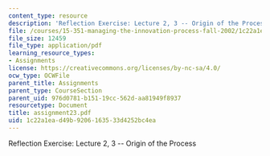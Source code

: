 ```yaml
---
content_type: resource
description: 'Reflection Exercise: Lecture 2, 3 -- Origin of the Process'
file: /courses/15-351-managing-the-innovation-process-fall-2002/1c22a1ead49b9206163533d4252bc4ea_assignment23.pdf
file_size: 12459
file_type: application/pdf
learning_resource_types:
- Assignments
license: https://creativecommons.org/licenses/by-nc-sa/4.0/
ocw_type: OCWFile
parent_title: Assignments
parent_type: CourseSection
parent_uid: 976d0781-b151-19cc-562d-aa81949f8937
resourcetype: Document
title: assignment23.pdf
uid: 1c22a1ea-d49b-9206-1635-33d4252bc4ea
---
```

Reflection Exercise: Lecture 2, 3 -- Origin of the Process